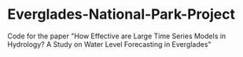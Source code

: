 # Everglades-National-Park-Project
Code for the paper "How Effective are Large Time Series Models in Hydrology? A Study on Water Level Forecasting in Everglades"
